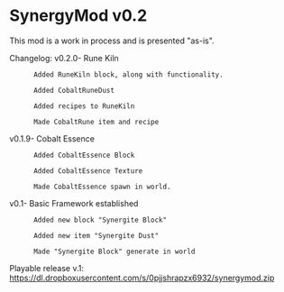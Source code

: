 SynergyMod v0.2
==========
This mod is a work in process and is presented "as-is".

Changelog:
v0.2.0- Rune Kiln
          
          Added RuneKiln block, along with functionality.
          
          Added CobaltRuneDust
          
          Added recipes to RuneKiln
          
          Made CobaltRune item and recipe



v0.1.9- Cobalt Essence
        
          Added CobaltEssence Block
     
          Added CobaltEssence Texture
     
          Made CobaltEssence spawn in world.



v0.1- Basic Framework established
     
          Added new block "Synergite Block"
      
          Added new item "Synergite Dust"
      
          Made "Synergite Block" generate in world
          
          



Playable release v.1: https://dl.dropboxusercontent.com/s/0pjjshrapzx6932/synergymod.zip
